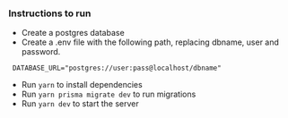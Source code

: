 ### Instructions to run

- Create a postgres database
- Create a .env file with the following path, replacing dbname, user and password.

```
 DATABASE_URL="postgres://user:pass@localhost/dbname"
```

- Run `yarn` to install dependencies
- Run `yarn prisma migrate dev` to run migrations
- Run `yarn dev` to start the server
